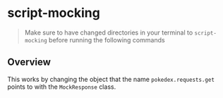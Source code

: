 # script-mocking

> Make sure to have changed directories in your terminal to `script-mocking` before running the following commands

## Overview

This works by changing the object that the name `pokedex.requests.get` points to with the `MockResponse` class.
